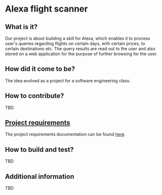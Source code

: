 # Alexa flight scanner

## What is it? 
Our project is about building a skill for Alexa, which enables it to process user's queries regarding flights on certain days,
with certain prices, to certain destinations etc. The query results are read out to the user and also stored on a web application
for the purpose of further browsing for the user.

## How did it come to be?
The idea evolved as a project for a software engineering class.

## How to contribute? 
TBD

## [Project requirements](./REQUIREMENTS.md)
The project requirements documentation can be found [here](./REQUIREMENTS.md). 

## How to build and test? 
TBD

## Additional information
TBD
